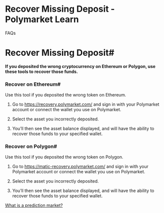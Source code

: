 # Recover Missing Deposit - Polymarket Learn

FAQs

# Recover Missing Deposit#

**If you deposited the wrong cryptocurrency on Ethereum or Polygon, use these tools to recover those funds.**

### Recover on Ethereum#

Use this tool if you deposited the wrong token on Ethereum.

  1. Go to <https://recovery.polymarket.com/> and sign in with your Polymarket account or connect the wallet you use on Polymarket.

  2. Select the asset you incorrectly deposited.

  3. You’ll then see the asset balance displayed, and will have the ability to recover those funds to your specified wallet.




### Recover on Polygon#

Use this tool if you deposited the wrong token on Polygon.

  1. Go to <https://matic-recovery.polymarket.com/> and sign in with your Polymarket account or connect the wallet you use on Polymarket.

  2. Select the asset you incorrectly deposited.

  3. You’ll then see the asset balance displayed, and will have the ability to recover those funds to your specified wallet.




[What is a prediction market?](/docs/guides/FAQ/what-are-prediction-markets/)

[](https://x.com/polymarket)[](https://discord.gg/polymarket)[](https://github.com/polymarket)

[](https://github.com/polymarket/learn/blob/main/pages/docs/guides/FAQ/recover-missing-deposit.mdx)
